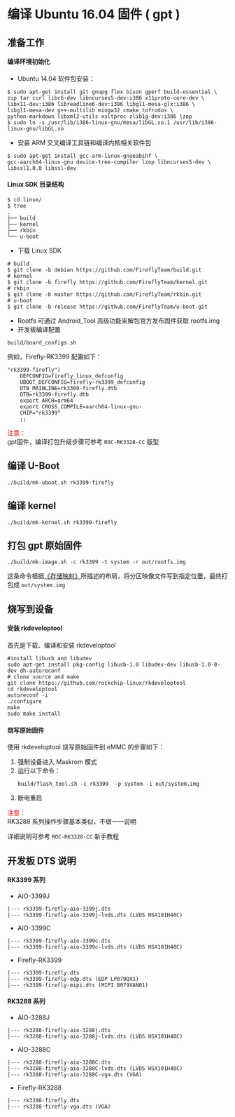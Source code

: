 # 编译 Ubuntu 16.04 固件 ( gpt )
## 准备工作

#### 编译环境初始化
* Ubuntu 14.04 软件包安装：
```
$ sudo apt-get install git gnupg flex bison gperf build-essential \
zip tar curl libc6-dev libncurses5-dev:i386 x11proto-core-dev \
libx11-dev:i386 libreadline6-dev:i386 libgl1-mesa-glx:i386 \
libgl1-mesa-dev g++-multilib mingw32 cmake tofrodos \
python-markdown libxml2-utils xsltproc zlib1g-dev:i386 lzop
$ sudo ln -s /usr/lib/i386-linux-gnu/mesa/libGL.so.1 /usr/lib/i386-linux-gnu/libGL.so
```
* 安装 ARM 交叉编译工具链和编译内核相关软件包
```
$ sudo apt-get install gcc-arm-linux-gnueabihf \
gcc-aarch64-linux-gnu device-tree-compiler lzop libncurses5-dev \
libssl1.0.0 libssl-dev
```

#### Linux SDK 目录结构

   ```
$ cd linux/
$ tree
.
├── build
├── kernel
├── rkbin
└── u-boot
```
*  下载 Linux SDK
```
# build
$ git clone -b debian https://github.com/FireflyTeam/build.git
# kernel
$ git clone -b firefly https://github.com/FireflyTeam/kernel.git
# rkbin
$ git clone -b master https://github.com/FireflyTeam/rkbin.git
# u-boot
$ git clone -b release https://github.com/FireflyTeam/u-boot.git
```
* Rootfs 可通过 Android_Tool 高级功能来解包官方发布固件获取 rootfs.img
* 开发板编译配置
```
build/board_configs.sh
```
例如，Firefly-RK3399 配置如下：
```
"rk3399-firefly")
	DEFCONFIG=firefly_linux_defconfig
	UBOOT_DEFCONFIG=firefly-rk3399_defconfig
	DTB_MAINLINE=rk3399-firefly.dtb
	DTB=rk3399-firefly.dtb
	export ARCH=arm64
	export CROSS_COMPILE=aarch64-linux-gnu-
	CHIP="rk3399"
	;;
```
<font color="#dd0000">注意：</font><br /> 
gpt固件，编译打包升级步骤可参考 `ROC-RK3328-CC` 版型

## 编译 U-Boot
```
./build/mk-uboot.sh rk3399-firefly
```

## 编译 kernel
```
./build/mk-kernel.sh rk3399-firefly
```

## 打包 gpt 原始固件
```
./build/mk-image.sh -c rk3399 -t system -r out/rootfs.img
```
这条命令根据[《存储映射》]所描述的布局，将分区映像文件写到指定位置，最终打包成 `out/system.img`

## 烧写到设备
#### 安装 rkdeveloptool
首先是下载、编译和安装 rkdeveloptool
```
#install libusb and libudev
sudo apt-get install pkg-config libusb-1.0 libudev-dev libusb-1.0-0-dev dh-autoreconf
# clone source and make
git clone https://github.com/rockchip-linux/rkdeveloptool
cd rkdeveloptool
autoreconf -i
./configure
make
sudo make install
```
#### 烧写原始固件
使用 rkdeveloptool 烧写原始固件到 eMMC 的步骤如下：
1. 强制设备进入 Maskrom 模式
2. 运行以下命令：
	```
    build/flash_tool.sh -c rk3399  -p system -i out/system.img
    ```
3. 断电重启


<font color="#dd0000">注意：</font><br /> 
RK3288 系列操作步骤基本类似，不做一一说明

详细说明可参考 `ROC-RK3328-CC` 新手教程

## 开发板 DTS 说明
#### RK3399 系列
* AIO-3399J
```
|--- rk3399-firefly-aio-3399j.dts
|--- rk3399-firefly-aio-3399j-lvds.dts (LVDS HSX101H40C)
```
* AIO-3399C
```
|--- rk3399-firefly-aio-3399c.dts
|--- rk3399-firefly-aio-3399c-lvds.dts (LVDS HSX101H40C)
```
* Firefly-RK3399
```
|--- rk3399-firefly.dts
|--- rk3399-firefly-edp.dts (EDP LP079QX1)
|--- rk3399-firefly-mipi.dts (MIPI B079XAN01)
```
#### RK3288 系列
* AIO-3288J
```
|--- rk3288-firefly-aio-3288j.dts
|--- rk3288-firefly-aio-3288j-lvds.dts (LVDS HSX101H40C)
```
* AIO-3288C
```
|--- rk3288-firefly-aio-3288C.dts
|--- rk3288-firefly-aio-3288C-lvds.dts (LVDS HSX101H40C)
|--- rk3288-firefly-aio-3288C-vga.dts (VGA)
```
* Firefly-RK3288
```
|--- rk3288-firefly.dts
|--- rk3288-firefly-vga.dts (VGA)
```

[《存储映射》]: http://opensource.rock-chips.com/wiki_Partitions#Default_storage_map
